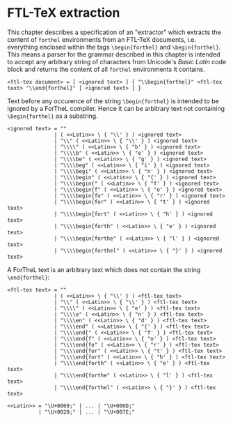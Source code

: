 # FTL-TeX extraction

This chapter describes a specification of an "extractor" which extracts the
content of `forthel` environments from an FTL-TeX documents, i.e. everything
enclosed within the tags `\begin{forthel}` and `\begin{forthel}`. This means a
parser for the grammar described in this chapter is intended to accept any
arbitrary string of characters from Unicode's _Basic Latin_ code block and
returns the content of all `forthel` environments it contains.

```nbnf
<ftl-tex document> = [ <ignored text> ] { "\\begin{forthel}" <ftl-tex text> "\\end{forthel}" [ <ignored text> ] }
```

Text before any occurence of the string `\begin{forthel}` is intended to be
ignored by a ForTheL compiler. Hence it can be arbitrary text not containing
`\begin{forthel}` as a substring.

```nbnf
<ignored text> = ""
               | ( <<Latin>> \ { "\\' } ) <ignored text>
               | "\\" ( <<Latin>> \ { "\\' } ) <ignored text>
               | "\\\\" ( <<Latin>> \ { "b' } ) <ignored text>
               | "\\\\b" ( <<Latin>> \ { "e' } ) <ignored text>
               | "\\\\be" ( <<Latin>> \ { "g' } ) <ignored text>
               | "\\\\beg" ( <<Latin>> \ { "i' } ) <ignored text>
               | "\\\\begi" ( <<Latin>> \ { "n' } ) <ignored text>
               | "\\\\begin" ( <<Latin>> \ { "{' } ) <ignored text>
               | "\\\\begin{" ( <<Latin>> \ { "f' } ) <ignored text>
               | "\\\\begin{f" ( <<Latin>> \ { "o' } ) <ignored text>
               | "\\\\begin{fo" ( <<Latin>> \ { "r' } ) <ignored text>
               | "\\\\begin{for" ( <<Latin>> \ { "t' } ) <ignored text>
               | "\\\\begin{fort" ( <<Latin>> \ { "h' } ) <ignored text>
               | "\\\\begin{forth" ( <<Latin>> \ { "e' } ) <ignored text>
               | "\\\\begin{forthe" ( <<Latin>> \ { "l' } ) <ignored text>
               | "\\\\begin{forthel" ( <<Latin>> \ { "}' } ) <ignored text>
```

A ForTheL text is an arbitrary text which does not contain the string
`\end{forthel}`:

```nbnf
<ftl-tex text> = ""
               | ( <<Latin>> \ { "\\' } ) <ftl-tex text>
               | "\\" ( <<Latin>> \ { "\\' } ) <ftl-tex text>
               | "\\\\" ( <<Latin>> \ { "e' } ) <ftl-tex text>
               | "\\\\e" ( <<Latin>> \ { "n' } ) <ftl-tex text>
               | "\\\\en" ( <<Latin>> \ { "d' } ) <ftl-tex text>
               | "\\\\end" ( <<Latin>> \ { "{' } ) <ftl-tex text>
               | "\\\\end{" ( <<Latin>> \ { "f' } ) <ftl-tex text>
               | "\\\\end{f" ( <<Latin>> \ { "o' } ) <ftl-tex text>
               | "\\\\end{fo" ( <<Latin>> \ { "r' } ) <ftl-tex text>
               | "\\\\end{for" ( <<Latin>> \ { "t' } ) <ftl-tex text>
               | "\\\\end{fort" ( <<Latin>> \ { "h' } ) <ftl-tex text>
               | "\\\\end{forth" ( <<Latin>> \ { "e' } ) <ftl-tex text>
               | "\\\\end{forthe" ( <<Latin>> \ { "l' } ) <ftl-tex text>
               | "\\\\end{forthel" ( <<Latin>> \ { "}' } ) <ftl-tex text>
```

```nbnf
<<Latin>> = "\U+0009;" | ... | "\U+000D;"
          | "\U+0020;" | ... | "\U+007E;"
```
